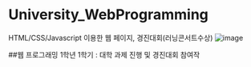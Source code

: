 # University_WebProgramming
HTML/CSS/Javascript 이용한 웹 페이지, 경진대회(러닝콘서트수상)
![image](https://user-images.githubusercontent.com/82349462/121692547-2588e100-cb03-11eb-88e1-35e99a1e085d.png)

##웹 프로그래밍
1학년 1학기 : 대학 과제 진행 및 경진대회 참여작
